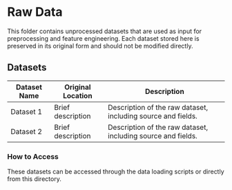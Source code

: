 # Raw Data

This folder contains unprocessed datasets that are used as input for preprocessing and feature engineering. Each dataset stored here is preserved in its original form and should not be modified directly.

## Datasets

| Dataset Name  | Original Location | Description |
| ------------- | ----------------- | ----------- |
| Dataset 1     | Brief description  | Description of the raw dataset, including source and fields. |
| Dataset 2     | Brief description  | Description of the raw dataset, including source and fields. |

### How to Access

These datasets can be accessed through the data loading scripts or directly from this directory.
